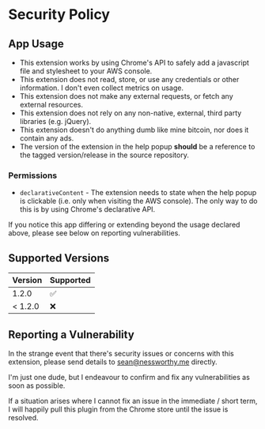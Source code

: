 # Security Policy

## App Usage

* This extension works by using Chrome's API to safely add a javascript file and stylesheet to your AWS console.
* This extension does not read, store, or use any credentials or other information. I don't even collect metrics on usage.
* This extension does not make any external requests, or fetch any external resources.
* This extension does not rely on any non-native, external, third party libraries (e.g. jQuery).
* This extension doesn't do anything dumb like mine bitcoin, nor does it contain any ads.
* The version of the extension in the help popup **should** be a reference to the tagged version/release in the source repository.

### Permissions

* `declarativeContent` - The extension needs to state when the help popup is clickable (i.e. only when visiting the AWS console).
    The only way to do this is by using Chrome's declarative API.

If you notice this app differing or extending beyond the usage declared above, please see below on reporting vulnerabilities.

## Supported Versions

| Version | Supported          |
| ------- | ------------------ |
| 1.2.0   | :white_check_mark: |
| < 1.2.0 | :x:                |

## Reporting a Vulnerability

In the strange event that there's security issues or concerns with this extension, please send details to sean@nessworthy.me directly.

I'm just one dude, but I endeavour to confirm and fix any vulnerabilities as soon as possible.

If a situation arises where I cannot fix an issue in the immediate / short term, I will happily pull this plugin
from the Chrome store until the issue is resolved. 
